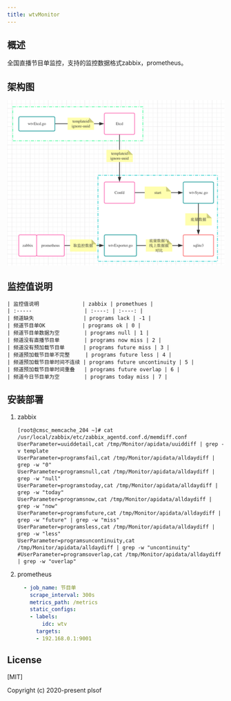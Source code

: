 ```yaml
---
title: wtvMonitor
---
```


## 概述

全国直播节目单监控，支持的监控数据格式zabbix，prometheus。



## 架构图

<img src="./images/wtvMonitor.png" alt="wtvMonitor" style="zoom:50%;" />



## 监控值说明

```
| 监控值说明              | zabbix | promethues |
| :-----                 | :----: | :----: |
| 频道缺失                | programs lack | -1 |
| 频道节目单OK            | programs ok | 0 |
| 频道节目单数据为空        | programs null | 1 |
| 频道没有直播节目单        | programs now miss | 2 |
| 频道没有预加载节目单      | programs future miss | 3 |
| 频道预加载节目单不完整     | programs future less | 4 |
| 频道预加载节目单时间不连续 | programs future uncontinuity | 5 |
| 频道预加载节目单时间重叠   | programs future overlap | 6 |
| 频道今日节目单为空        | programs today miss | 7 |
```



## 安装部署

1. zabbix

   ```shell
   [root@cmsc_memcache_204 ~]# cat /usr/local/zabbix/etc/zabbix_agentd.conf.d/memdiff.conf
   UserParameter=uuiddetail,cat /tmp/Monitor/apidata/uuiddiff | grep -v template
   UserParameter=programsfail,cat /tmp/Monitor/apidata/alldaydiff | grep -w "0"
   UserParameter=programsnull,cat /tmp/Monitor/apidata/alldaydiff | grep -w "null"
   UserParameter=programstoday,cat /tmp/Monitor/apidata/alldaydiff | grep -w "today"
   UserParameter=programsnow,cat /tmp/Monitor/apidata/alldaydiff | grep -w "now"
   UserParameter=programsfuture,cat /tmp/Monitor/apidata/alldaydiff | grep -w "future" | grep -w "miss"
   UserParameter=programsless,cat /tmp/Monitor/apidata/alldaydiff | grep -w "less"
   UserParameter=programsuncontinuity,cat /tmp/Monitor/apidata/alldaydiff | grep -w "uncontinuity"
   #UserParameter=programsoverlap,cat /tmp/Monitor/apidata/alldaydiff | grep -w "overlap"
   ```

2. prometheus

   ```yaml
     - job_name: 节目单
       scrape_interval: 300s
       metrics_path: /metrics
       static_configs:
       - labels:
           idc: wtv
         targets:
         - 192.168.0.1:9001
   ```

   

## License

[MIT]

Copyright (c) 2020-present plsof